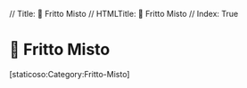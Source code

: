 // Title: 🦄 Fritto Misto
// HTMLTitle: <span class="twa twa-unicorn"><span>🦄</span></span> Fritto Misto
// Index: True

# <span class="twa twa-unicorn"><span>🦄</span></span> Fritto Misto

<div><span>[staticoso:Category:Fritto-Misto]</span></div>
